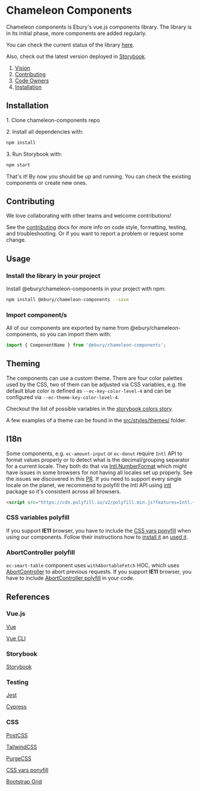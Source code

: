 # Chameleon Components

Chameleon components is Ebury's vue.js components library.
The library is in its initial phase, more components are added regularly.

You can check the current status of the library [here](https://docs.google.com/spreadsheets/d/101NhAtDJ_6YLybdmWnhTvfem9yCtCeHJK5LtCZcX6Rk/edit#gid=0).

Also, check out the latest version deployed in [Storybook](https://chameleon.ebury.now.sh/).

1. [Vision](VISION.md)
1. [Contributing](#markdown-header-contributing)
1. [Code Owners](CODEOWNERS)
1. [Installation](#markdown-header-installation)

## Installation

1\. Clone chameleon-components repo

2\. Install all dependencies with:

```sh
npm install
```

3\. Run Storybook with:

```sh
npm start
```

That's it!
By now you should be up and running. You can check the existing components or create new ones.

## Contributing

We love collaborating with other teams and welcome contributions!

See the [contributing](CONTRIBUTING.md) docs for more info on code style, formatting, testing, and troubleshooting. Or if you want to report a problem or request some change.

## Usage

### Install the library in your project

Install @ebury/chameleon-components in your project with npm:

```sh
npm install @ebury/chameleon-components --save
```
### Import component/s

All of our components are exported by name from @ebury/chameleon-components, so you can import them with:

```js
import { ComponentName } from '@ebury/chameleon-components';
```

## Theming

The components can use a custom theme. There are four color palettes used by the CSS, two of them can be adjusted via
CSS variables, e.g. the default blue color is defined as `--ec-key-color-level-4` and can be configured via `--ec-theme-key-color-level-4`.

Checkout the list of possible variables in the [storybook colors story](https://chameleon.ebury.now.sh/?path=/story/css-colors-all).

A few examples of a theme can be found in the [src/styles/themes/](src/styles/themes/) folder.

## I18n

Some components, e.g. `ec-amount-input` or `ec-donut` require `Intl` API to format values properly or to detect
what is the decimal/grouping separator for a current locale. They both do that via [Intl.NumberFormat](https://developer.mozilla.org/en-US/docs/Web/JavaScript/Reference/Global_Objects/Intl/NumberFormat)
which might have issues in some browsers for not having all locales set up properly. See the issues we discovered in this [PR](https://github.com/Ebury/chameleon/pull/156#issuecomment-623705733).
If you need to support every single locale on the planet, we recommend to polyfill the Intl API using [intl](https://www.npmjs.com/package/intl) package
so it's consistent across all browsers.

```html
<script src="https://cdn.polyfill.io/v2/polyfill.min.js?features=Intl.~locale.en|always"></script>
```

### CSS variables polyfill

If you support **IE11** browser, you have to include the [CSS vars ponyfill](https://jhildenbiddle.github.io/css-vars-ponyfill/#/) when using our components.
Follow their instructions how to [install it](https://jhildenbiddle.github.io/css-vars-ponyfill/#/?id=installation) an [used it](https://jhildenbiddle.github.io/css-vars-ponyfill/#/?id=usage).

### AbortController polyfill

`ec-smart-table` component uses `withAbortableFetch` HOC, which uses [AbortController](https://developer.mozilla.org/en-US/docs/Web/API/AbortController) to
abort previous requests. If you support **IE11** browser, you have to include [AbortController polyfill](https://www.npmjs.com/package/abortcontroller-polyfill) in your code.


## References

### Vue.js

[Vue](https://vuejs.org/)

[Vue CLI](https://cli.vuejs.org/)

### Storybook

[Storybook](https://storybook.js.org/)

### Testing

[Jest](https://jestjs.io/)

[Cypress](https://www.cypress.io/)

### CSS

[PostCSS](https://postcss.org/)

[TailwindCSS](https://tailwindcss.com/)

[PurgeCSS](https://purgecss.com/plugins/postcss.html)

[CSS vars ponyfill](https://jhildenbiddle.github.io/css-vars-ponyfill/#/)

[Bootstrap Grid](https://getbootstrap.com/docs/4.0/layout/grid/)
